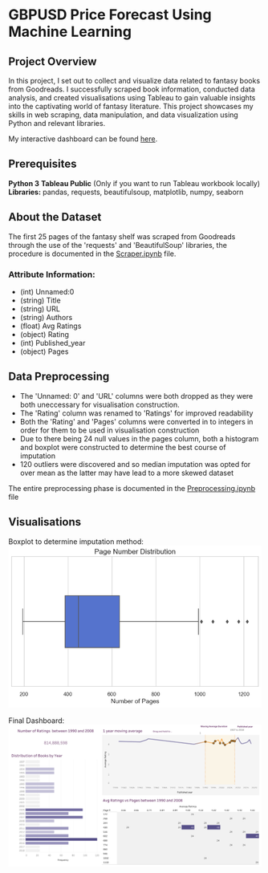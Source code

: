 # GBPUSD Price Forecast Using Machine Learning

## Project Overview

In this project, I set out to collect and visualize data related to fantasy books from Goodreads. I successfully scraped book information, conducted data analysis, and created visualisations using Tableau to gain valuable insights into the captivating world of fantasy literature. This project showcases my skills in web scraping, data manipulation, and data visualization using Python and relevant libraries.

My interactive dashboard can be found [here](https://public.tableau.com/app/profile/iyud.dissanayake/viz/BookData_16981143060890/Dashboard1?publish=yes).

## Prerequisites

**Python 3**
**Tableau Public** (Only if you want to run Tableau workbook locally)
**Libraries:** pandas, requests, beautifulsoup, matplotlib, numpy, seaborn

## About the Dataset

The first 25 pages of the fantasy shelf was scraped from Goodreads through the use of the 'requests' and 'BeautifulSoup' libraries, the procedure is documented in the [Scraper.ipynb](Scraper.ipynb) file.

### Attribute Information:

- (int) Unnamed:0
- (string) Title
- (string) URL
- (string) Authors
- (float) Avg Ratings
- (object) Rating
- (int) Published_year
- (object) Pages

## Data Preprocessing

- The 'Unnamed: 0' and 'URL' columns were both dropped as they were both uneccessary for visualisation construction.
- The 'Rating' column was renamed to 'Ratings' for improved readability
- Both the 'Rating' and 'Pages' columns were converted in to integers in order for them to be used in visualisation construction
- Due to there being 24 null values in the pages column, both a histogram and boxplot were constructed to determine the best course of imputation
- 120 outliers were discovered and so median imputation was opted for over mean as the latter may have lead to a more skewed dataset

The entire preprocessing phase is documented in the [Preprocessing.ipynb](Preprocessing.ipynb) file

## Visualisations

Boxplot to determine imputation method:
![Boxplot](visualisations/boxplot.png)

Final Dashboard:
![FantasyDashboard](visualisations/fantasybookdashboard.png)
